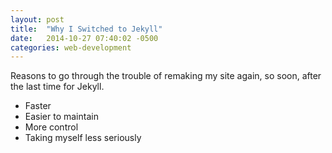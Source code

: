 ```yaml
---
layout: post
title:  "Why I Switched to Jekyll"
date:   2014-10-27 07:40:02 -0500
categories: web-development
---
```


Reasons to go through the trouble of remaking my site again, so soon, after the last time for Jekyll.

* Faster
* Easier to maintain
* More control
* Taking myself less seriously